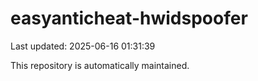 # easyanticheat-hwidspoofer

Last updated: 2025-06-16 01:31:39

This repository is automatically maintained.
